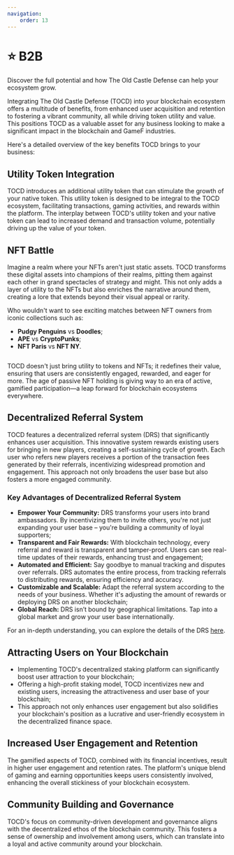 ```yaml
---
navigation:
    order: 13
---
```


# ⭐ B2B

<p>Discover the full potential and how The Old Castle Defense can help your ecosystem grow.</p>

<div>

Integrating The Old Castle Defense (TOCD) into your blockchain ecosystem offers a multitude of benefits, 
from enhanced user acquisition and retention to fostering a vibrant community, all while driving token 
utility and value. This positions TOCD as a valuable asset for any business looking to make a significant 
impact in the blockchain and GameF industries.
</div>

<div>

Here's a detailed overview of the key benefits TOCD brings to your business:
</div>

## Utility Token Integration

<div>

TOCD introduces an additional utility token that can stimulate the growth of your native token. 
This utility token is designed to be integral to the TOCD ecosystem, facilitating transactions, 
gaming activities, and rewards within the platform. The interplay between TOCD's utility token and 
your native token can lead to increased demand and transaction volume, potentially driving up the 
value of your token.
</div>

## NFT Battle

<div>
Imagine a realm where your NFTs aren't just static assets. TOCD transforms these digital assets into 
champions of their realms, pitting them against each other in grand spectacles of strategy and might. 
This not only adds a layer of utility to the NFTs but also enriches the narrative around them, 
creating a lore that extends beyond their visual appeal or rarity.
</div>

<div>

Who wouldn't want to see exciting matches between NFT owners from iconic collections such as:
* **Pudgy Penguins** vs **Doodles**;
* **APE** vs **CryptoPunks**;
* **NFT Paris** vs **NFT NY**.
</div>

<img src="/assets/docs/.gitbook/assets/b2b_othernft.png" alt="">

<div>
    
TOCD doesn't just bring utility to tokens and NFTs; it redefines their value, ensuring that users are 
consistently engaged, rewarded, and eager for more. The age of passive NFT holding is giving way to an era 
of active, gamified participation—a leap forward for blockchain ecosystems everywhere.
</div>


## Decentralized Referral System

<div>

TOCD features a decentralized referral system (DRS) that significantly enhances user acquisition. 
This innovative system rewards existing users for bringing in new players, creating a self-sustaining 
cycle of growth. Each user who refers new players receives a portion of the transaction fees generated 
by their referrals, incentivizing widespread promotion and engagement. This approach not only broadens 
the user base but also fosters a more engaged community.

### Key Advantages of Decentralized Referral System
* **Empower Your Community:** DRS transforms your users into brand ambassadors. By incentivizing them 
to invite others, you're not just expanding your user base – you're building a community of loyal supporters;
* **Transparent and Fair Rewards:** With blockchain technology, every referral and reward is transparent 
and tamper-proof. Users can see real-time updates of their rewards, enhancing trust and engagement;
* **Automated and Efficient:** Say goodbye to manual tracking and disputes over referrals. DRS automates 
the entire process, from tracking referrals to distributing rewards, ensuring efficiency and accuracy.
* **Customizable and Scalable:** Adapt the referral system according to the needs of your business. 
Whether it's adjusting the amount of rewards or deploying DRS on another blockchain;
* **Global Reach:** DRS isn’t bound by geographical limitations. Tap into a global market and grow 
your user base internationally.
</div>

<div>

For an in-depth understanding, you can explore 
the details of the DRS <a href="https://theoldcastle.xyz/{blockchain}/{token}/referral" target="_blanc" class="doc-link">here</a>.
</div>

## Attracting Users on Your Blockchain

<div>

* Implementing TOCD's decentralized staking platform can significantly boost user attraction to your blockchain;
* Offering a high-profit staking model, TOCD incentivizes new and existing users, increasing the attractiveness and user base of your blockchain;
* This approach not only enhances user engagement but also solidifies your blockchain's position as a lucrative and user-friendly ecosystem in the decentralized finance space.
</div>

## Increased User Engagement and Retention

<div>

The gamified aspects of TOCD, combined with its financial incentives, result in higher user engagement and 
retention rates. The platform's unique blend of gaming and earning opportunities keeps users consistently 
involved, enhancing the overall stickiness of your blockchain ecosystem.
</div>

## Community Building and Governance

<div>

TOCD's focus on community-driven development and governance aligns with the decentralized ethos of the 
blockchain community. This fosters a sense of ownership and involvement among users, which can translate 
into a loyal and active community around your blockchain.
</div>
